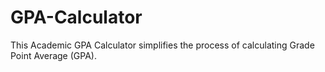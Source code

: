 # GPA-Calculator
This Academic GPA Calculator simplifies the process of calculating Grade Point Average (GPA).
